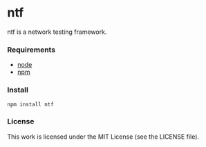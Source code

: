 ntf
===

ntf is a network testing framework.

### Requirements

  * [node](http://nodejs.org/)
  * [npm](http://npmjs.org/)

### Install

    npm install ntf

### License

This work is licensed under the MIT License (see the LICENSE file).
